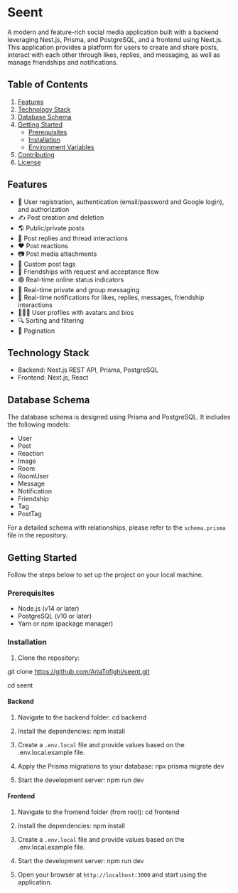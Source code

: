 # Seent

A modern and feature-rich social media application built with a backend leveraging Nest.js, Prisma, and PostgreSQL, and a frontend using Next.js. This application provides a platform for users to create and share posts, interact with each other through likes, replies, and messaging, as well as manage friendships and notifications.

## Table of Contents

1. [Features](#features)
2. [Technology Stack](#technology-stack)
3. [Database Schema](#database-schema)
4. [Getting Started](#getting-started)
   - [Prerequisites](#prerequisites)
   - [Installation](#installation)
   - [Environment Variables](#environment-variables)
5. [Contributing](#contributing)
6. [License](#license)

## Features

- 🔐 User registration, authentication (email/password and Google login), and authorization
- ✍️ Post creation and deletion
- 🌎 Public/private posts
- 💬 Post replies and thread interactions
- ❤️ Post reactions
- 📷 Post media attachments
- 🔖 Custom post tags
- 👥 Friendships with request and acceptance flow
- 🟢 Real-time online status indicators
- 📩 Real-time private and group messaging
- 📢 Real-time notifications for likes, replies, messages, friendship interactions
- 🧑‍🤝‍🧑 User profiles with avatars and bios
- 🔍 Sorting and filtering
- 📄 Pagination

## Technology Stack

- Backend: Nest.js REST API, Prisma, PostgreSQL
- Frontend: Next.js, React

## Database Schema

The database schema is designed using Prisma and PostgreSQL. It includes the following models:

- User
- Post
- Reaction
- Image
- Room
- RoomUser
- Message
- Notification
- Friendship
- Tag
- PostTag

For a detailed schema with relationships, please refer to the `schema.prisma` file in the repository.

## Getting Started

Follow the steps below to set up the project on your local machine.

### Prerequisites

- Node.js (v14 or later)
- PostgreSQL (v10 or later)
- Yarn or npm (package manager)

### Installation

1. Clone the repository:

git clone https://github.com/AriaTofighi/seent.git

cd seent

#### Backend

1. Navigate to the backend folder:
   cd backend

2. Install the dependencies:
   npm install

3. Create a `.env.local` file and provide values based on the .env.local.example file.

4. Apply the Prisma migrations to your database:
   npx prisma migrate dev

5. Start the development server:
   npm run dev

#### Frontend

1. Navigate to the frontend folder (from root):
   cd frontend

2. Install the dependencies:
   npm install

3. Create a `.env.local` file and provide values based on the .env.local.example file.

4. Start the development server:
   npm run dev

5. Open your browser at `http://localhost:3000` and start using the application.

